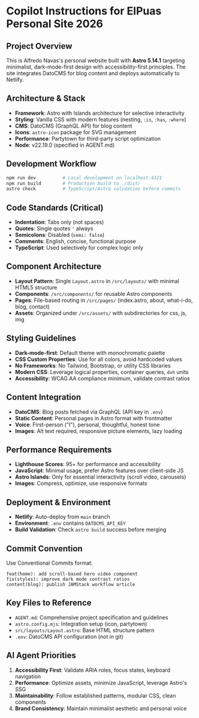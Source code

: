 # Copilot Instructions for ElPuas Personal Site 2026

## Project Overview
This is Alfredo Navas's personal website built with **Astro 5.14.1** targeting minimalist, dark-mode-first design with accessibility-first principles. The site integrates DatoCMS for blog content and deploys automatically to Netlify.

## Architecture & Stack
- **Framework**: Astro with Islands architecture for selective interactivity
- **Styling**: Vanilla CSS with modern features (nesting, `:is`, `:has`, `:where`)
- **CMS**: DatoCMS (GraphQL API) for blog content
- **Icons**: `astro-icon` package for SVG management
- **Performance**: Partytown for third-party script optimization
- **Node**: v22.19.0 (specified in AGENT.md)

## Development Workflow
```bash
npm run dev          # Local development on localhost:4321
npm run build        # Production build to ./dist/
astro check          # TypeScript/Astro validation before commits
```

## Code Standards (Critical)
- **Indentation**: Tabs only (not spaces)
- **Quotes**: Single quotes `'` always
- **Semicolons**: Disabled (`semi: false`)
- **Comments**: English, concise, functional purpose
- **TypeScript**: Used selectively for complex logic only

## Component Architecture
- **Layout Pattern**: Single `Layout.astro` in `/src/layouts/` with minimal HTML5 structure
- **Components**: `/src/components/` for reusable Astro components
- **Pages**: File-based routing in `/src/pages/` (index.astro, about, what-i-do, blog, contact)
- **Assets**: Organized under `/src/assets/` with subdirectories for css, js, img

## Styling Guidelines
- **Dark-mode-first**: Default theme with monochromatic palette
- **CSS Custom Properties**: Use for all colors, avoid hardcoded values
- **No Frameworks**: No Tailwind, Bootstrap, or utility CSS libraries
- **Modern CSS**: Leverage logical properties, container queries, `dvh` units
- **Accessibility**: WCAG AA compliance minimum, validate contrast ratios

## Content Integration
- **DatoCMS**: Blog posts fetched via GraphQL (API key in `.env`)
- **Static Content**: Personal pages in Astro format with frontmatter
- **Voice**: First-person ("I"), personal, thoughtful, honest tone
- **Images**: Alt text required, responsive picture elements, lazy loading

## Performance Requirements
- **Lighthouse Scores**: 95+ for performance and accessibility
- **JavaScript**: Minimal usage, prefer Astro features over client-side JS
- **Astro Islands**: Only for essential interactivity (scroll video, carousels)
- **Images**: Compress, optimize, use responsive formats

## Deployment & Environment
- **Netlify**: Auto-deploy from `main` branch
- **Environment**: `.env` contains `DATOCMS_API_KEY`
- **Build Validation**: Check `astro build` success before merging

## Commit Convention
Use Conventional Commits format:
```
feat(home): add scroll-based hero video component
fix(styles): improve dark mode contrast ratios
content(blog): publish JAMStack workflow article
```

## Key Files to Reference
- `AGENT.md`: Comprehensive project specification and guidelines
- `astro.config.mjs`: Integration setup (icon, partytown)
- `src/layouts/Layout.astro`: Base HTML structure pattern
- `.env`: DatoCMS API configuration (not in git)

## AI Agent Priorities
1. **Accessibility First**: Validate ARIA roles, focus states, keyboard navigation
2. **Performance**: Optimize assets, minimize JavaScript, leverage Astro's SSG
3. **Maintainability**: Follow established patterns, modular CSS, clean components
4. **Brand Consistency**: Maintain minimalist aesthetic and personal voice